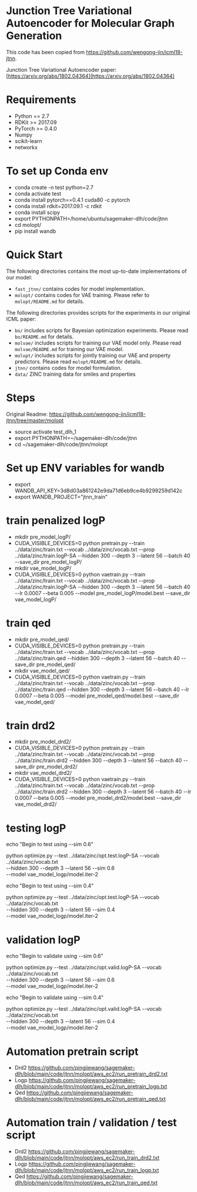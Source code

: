 # Junction Tree Variational Autoencoder for Molecular Graph Generation

This code has been copied from https://github.com/wengong-jin/icml18-jtnn.

Junction Tree Variational Autoencoder paper: [https://arxiv.org/abs/1802.04364](https://arxiv.org/abs/1802.04364)


# Requirements
* Python == 2.7
* RDKit >= 2017.09
* PyTorch >= 0.4.0
* Numpy
* scikit-learn
* networkx

# To set up Conda env

* conda create -n test python=2.7
* conda activate test
* conda install pytorch==0.4.1 cuda80 -c pytorch
* conda install rdkit=2017.09.1 -c rdkit
* conda install scipy
* export PYTHONPATH=/home/ubuntu/sagemaker-dlh/code/jtnn
* cd molopt/
* pip install wandb

# Quick Start
The following directories contains the most up-to-date implementations of our model:
* `fast_jtnn/` contains codes for model implementation.
* `molopt/` contains codes for VAE training. Please refer to `molopt/README.md` for details.

The following directories provides scripts for the experiments in our original ICML paper:
* `bo/` includes scripts for Bayesian optimization experiments. Please read `bo/README.md` for details.
* `molvae/` includes scripts for training our VAE model only. Please read `molvae/README.md` for training our VAE model.
* `molopt/` includes scripts for jointly training our VAE and property predictors. Please read `molopt/README.md` for details.
* `jtnn/` contains codes for model formulation.
* `data/` ZINC training data for smiles and properties

# Steps

Original Readme:
https://github.com/wengong-jin/icml18-jtnn/tree/master/molopt
* source activate test_dlh_1
* export PYTHONPATH=~/sagemaker-dlh/code/jtnn
* cd ~/sagemaker-dlh/code/jtnn/molopt

# Set up ENV variables for wandb
* export WANDB_API_KEY=3d8d03a861242e9da71d6eb9ce4b9299259d142c
* export WANDB_PROJECT="jtnn_train"

# train penalized logP

* mkdir pre_model_logP/
* CUDA_VISIBLE_DEVICES=0 python pretrain.py --train ../data/zinc/train.txt --vocab ../data/zinc/vocab.txt --prop ../data/zinc/train.logP-SA --hidden 300 --depth 3 --latent 56 --batch 40 --save_dir pre_model_logP/
* mkdir vae_model_logP/
* CUDA_VISIBLE_DEVICES=0 python vaetrain.py --train ../data/zinc/train.txt --vocab ../data/zinc/vocab.txt --prop ../data/zinc/train.logP-SA --hidden 300 --depth 3 --latent 56 --batch 40 --lr 0.0007 --beta 0.005 --model pre_model_logP/model.best --save_dir vae_model_logP/

# train qed

* mkdir pre_model_qed/
* CUDA_VISIBLE_DEVICES=0 python pretrain.py --train ../data/zinc/train.txt --vocab ../data/zinc/vocab.txt --prop ../data/zinc/train.qed --hidden 300 --depth 3 --latent 56 --batch 40 --save_dir pre_model_qed/
* mkdir vae_model_qed/
* CUDA_VISIBLE_DEVICES=0 python vaetrain.py --train ../data/zinc/train.txt --vocab ../data/zinc/vocab.txt --prop ../data/zinc/train.qed --hidden 300 --depth 3 --latent 56 --batch 40 --lr 0.0007 --beta 0.005 --model pre_model_qed/model.best --save_dir vae_model_qed/


# train drd2

* mkdir pre_model_drd2/
* CUDA_VISIBLE_DEVICES=0 python pretrain.py --train ../data/zinc/train.txt --vocab ../data/zinc/vocab.txt --prop ../data/zinc/train.drd2 --hidden 300 --depth 3 --latent 56 --batch 40 --save_dir pre_model_drd2/
* mkdir vae_model_drd2/
* CUDA_VISIBLE_DEVICES=0 python vaetrain.py --train ../data/zinc/train.txt --vocab ../data/zinc/vocab.txt --prop ../data/zinc/train.drd2 --hidden 300 --depth 3 --latent 56 --batch 40 --lr 0.0007 --beta 0.005 --model pre_model_drd2/model.best --save_dir vae_model_drd2/


# testing logP

echo "Begin to test using --sim 0.6"

python optimize.py --test ../data/zinc/opt.test.logP-SA --vocab ../data/zinc/vocab.txt \
--hidden 300 --depth 3 --latent 56 --sim 0.6 \
--model vae_model_logp/model.iter-2

echo "Begin to test using --sim 0.4"

python optimize.py --test ../data/zinc/opt.test.logP-SA --vocab ../data/zinc/vocab.txt \
--hidden 300 --depth 3 --latent 56 --sim 0.4 \
--model vae_model_logp/model.iter-2


# validation logP

echo "Begin to validate using --sim 0.6"

python optimize.py --test ../data/zinc/opt.valid.logP-SA --vocab ../data/zinc/vocab.txt \
--hidden 300 --depth 3 --latent 56 --sim 0.6\
--model vae_model_logp/model.iter-2

echo "Begin to validate using --sim 0.4"

python optimize.py --test ../data/zinc/opt.valid.logP-SA --vocab ../data/zinc/vocab.txt \
--hidden 300 --depth 3 --latent 56 --sim 0.4\
--model vae_model_logp/model.iter-2

# Automation pretrain script
* Drd2 https://github.com/pingjiewang/sagemaker-dlh/blob/main/code/jtnn/molopt/aws_ec2/run_pretrain_drd2.txt
* Logp https://github.com/pingjiewang/sagemaker-dlh/blob/main/code/jtnn/molopt/aws_ec2/run_pretrain_logp.txt
* Qed https://github.com/pingjiewang/sagemaker-dlh/blob/main/code/jtnn/molopt/aws_ec2/run_pretrain_qed.txt

# Automation train / validation / test script
* Drd2 https://github.com/pingjiewang/sagemaker-dlh/blob/main/code/jtnn/molopt/aws_ec2/run_train_drd2.txt
* Logp https://github.com/pingjiewang/sagemaker-dlh/blob/main/code/jtnn/molopt/aws_ec2/run_train_logp.txt
* Qed https://github.com/pingjiewang/sagemaker-dlh/blob/main/code/jtnn/molopt/aws_ec2/run_train_qed.txt
